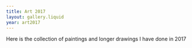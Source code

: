 ```yaml
---
title: Art 2017
layout: gallery.liquid
year: art2017
---
```


Here is the collection of paintings and longer drawings I have done in 2017
